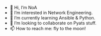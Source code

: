 - 👋 Hi, I’m NoA
- 👀 I’m interested in Network Engineering.
- 🌱 I’m currently learning Ansible & Python.
- 💞️ I’m looking to collaborate on Pyats stuff.
- 📫 How to reach me: fly to the moon!

<!---
This is a ✨ special ✨ repository because its `README.md` (this file) appears on your GitHub profile.
You can click the Preview link to take a look at your changes.
--->
